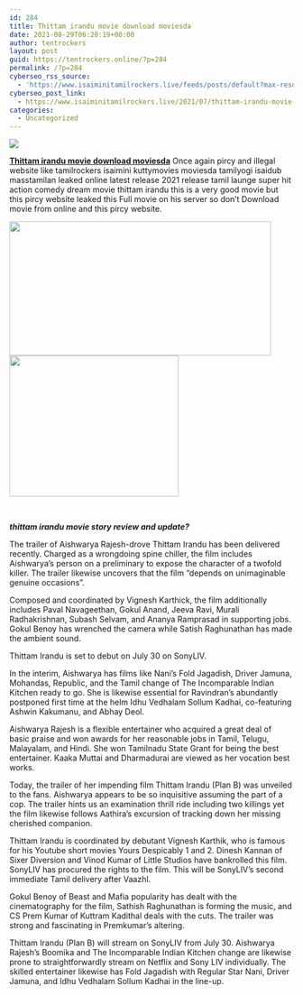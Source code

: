 ```yaml
---
id: 284
title: Thittam irandu movie download moviesda
date: 2021-08-29T06:20:19+00:00
author: tentrockers
layout: post
guid: https://tentrockers.online/?p=284
permalink: /?p=284
cyberseo_rss_source:
  - 'https://www.isaiminitamilrockers.live/feeds/posts/default?max-results=150&start-index=1'
cyberseo_post_link:
  - https://www.isaiminitamilrockers.live/2021/07/thittam-irandu-movie-download-moviesda.html
categories:
  - Uncategorized
---
```

<div class="media_block">
  <img src="https://1.bp.blogspot.com/-2fRNrqoHuck/YQNbf8HLCII/AAAAAAAABFs/W4P66VrCD5MNRMHfPeaffMz_EMN5GPYigCLcBGAsYHQ/s72-w464-h238-c/Thittam-Irandu-Movie-Download-Isaimini-Tamilrockers-2021.jpg" class="media_thumbnail" />
</div>

<meta content="Thittam irandu movie download moviesda O nce again pircy and illegal website like tamilrockers isaimini kuttymovies moviesda tamilyogi isai..." name="twitter:description" />

  


<center>
</center>

**[Thittam irandu movie download moviesda](https://www.tamilrockerz.online/thittam-irandu-movie-download-moviesda/)** O<span>nce again pircy and illegal website like tamilrockers isaimini kuttymovies moviesda tamilyogi isaidub masstamilan leaked online latest release 2021 release tamil launge super hit action comedy dream movie thittam irandu this is a very good movie but this pircy website leaked this Full movie on his server so don’t Download movie from online and this pircy website.</span>

<div class="separator">
  <a href="https://1.bp.blogspot.com/-2fRNrqoHuck/YQNbf8HLCII/AAAAAAAABFs/W4P66VrCD5MNRMHfPeaffMz_EMN5GPYigCLcBGAsYHQ/s640/Thittam-Irandu-Movie-Download-Isaimini-Tamilrockers-2021.jpg" imageanchor="1"><img loading="lazy" border="0" data-original-height="360" data-original-width="640" height="238" src="https://1.bp.blogspot.com/-2fRNrqoHuck/YQNbf8HLCII/AAAAAAAABFs/W4P66VrCD5MNRMHfPeaffMz_EMN5GPYigCLcBGAsYHQ/w464-h238/Thittam-Irandu-Movie-Download-Isaimini-Tamilrockers-2021.jpg" width="464" /></a>
</div>



<div class="separator">
  <a href="https://www.tamilrockerz.online/thittam-irandu-movie-download-moviesda/" imageanchor="1"><img loading="lazy" border="0" data-original-height="250" data-original-width="300" height="250" src="https://1.bp.blogspot.com/-nfbzYVobUik/YMlpOerzdgI/AAAAAAAAA3Y/aAupsOUs_WMY6Lv7R1OtZhI6OqaRh-YAwCPcBGAYYCw/s0/e854879156f0849f3d27a89db88ed039.png" width="300" /></a>
</div>

<span><br /></span>

**_thittam irandu movie story review and update?_**

The trailer of Aishwarya Rajesh-drove Thittam Irandu has been delivered recently. Charged as a wrongdoing spine chiller, the film includes Aishwarya’s person on a preliminary to expose the character of a twofold killer. The trailer likewise uncovers that the film “depends on unimaginable genuine occasions”.

Composed and coordinated by Vignesh Karthick, the film additionally includes Paval Navageethan, Gokul Anand, Jeeva Ravi, Murali Radhakrishnan, Subash Selvam, and Ananya Ramprasad in supporting jobs. Gokul Benoy has wrenched the camera while Satish Raghunathan has made the ambient sound.

Thittam Irandu is set to debut on July 30 on SonyLIV.

In the interim, Aishwarya has films like Nani’s Fold Jagadish, Driver Jamuna, Mohandas, Republic, and the Tamil change of The Incomparable Indian Kitchen ready to go. She is likewise essential for Ravindran’s abundantly postponed first time at the helm Idhu Vedhalam Sollum Kadhai, co-featuring Ashwin Kakumanu, and Abhay Deol.

Aishwarya Rajesh is a flexible entertainer who acquired a great deal of basic praise and won awards for her reasonable jobs in Tamil, Telugu, Malayalam, and Hindi. She won Tamilnadu State Grant for being the best entertainer. Kaaka Muttai and Dharmadurai are viewed as her vocation best works.

Today, the trailer of her impending film Thittam Irandu (Plan B) was unveiled to the fans. Aishwarya appears to be so inquisitive assuming the part of a cop. The trailer hints us an examination thrill ride including two killings yet the film likewise follows Aathira’s excursion of tracking down her missing cherished companion.

Thittam Irandu is coordinated by debutant Vignesh Karthik, who is famous for his Youtube short movies Yours Despicably 1 and 2. Dinesh Kannan of Sixer Diversion and Vinod Kumar of Little Studios have bankrolled this film. SonyLIV has procured the rights to the film. This will be SonyLIV’s second immediate Tamil delivery after Vaazhl.

Gokul Benoy of Beast and Mafia popularity has dealt with the cinematography for the film, Sathish Raghunathan is forming the music, and CS Prem Kumar of Kuttram Kadithal deals with the cuts. The trailer was strong and fascinating in Premkumar’s altering.

Thittam Irandu (Plan B) will stream on SonyLIV from July 30. Aishwarya Rajesh’s Boomika and The Incomparable Indian Kitchen change are likewise prone to straightforwardly stream on Netflix and Sony LIV individually. The skilled entertainer likewise has Fold Jagadish with Regular Star Nani, Driver Jamuna, and Idhu Vedhalam Sollum Kadhai in the line-up.

<center>
</center>